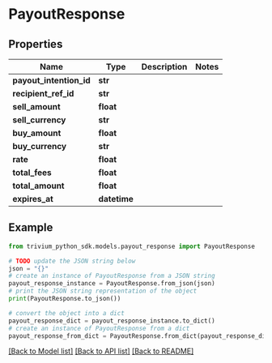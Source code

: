 # PayoutResponse


## Properties

Name | Type | Description | Notes
------------ | ------------- | ------------- | -------------
**payout_intention_id** | **str** |  | 
**recipient_ref_id** | **str** |  | 
**sell_amount** | **float** |  | 
**sell_currency** | **str** |  | 
**buy_amount** | **float** |  | 
**buy_currency** | **str** |  | 
**rate** | **float** |  | 
**total_fees** | **float** |  | 
**total_amount** | **float** |  | 
**expires_at** | **datetime** |  | 

## Example

```python
from trivium_python_sdk.models.payout_response import PayoutResponse

# TODO update the JSON string below
json = "{}"
# create an instance of PayoutResponse from a JSON string
payout_response_instance = PayoutResponse.from_json(json)
# print the JSON string representation of the object
print(PayoutResponse.to_json())

# convert the object into a dict
payout_response_dict = payout_response_instance.to_dict()
# create an instance of PayoutResponse from a dict
payout_response_from_dict = PayoutResponse.from_dict(payout_response_dict)
```
[[Back to Model list]](../README.md#documentation-for-models) [[Back to API list]](../README.md#documentation-for-api-endpoints) [[Back to README]](../README.md)


